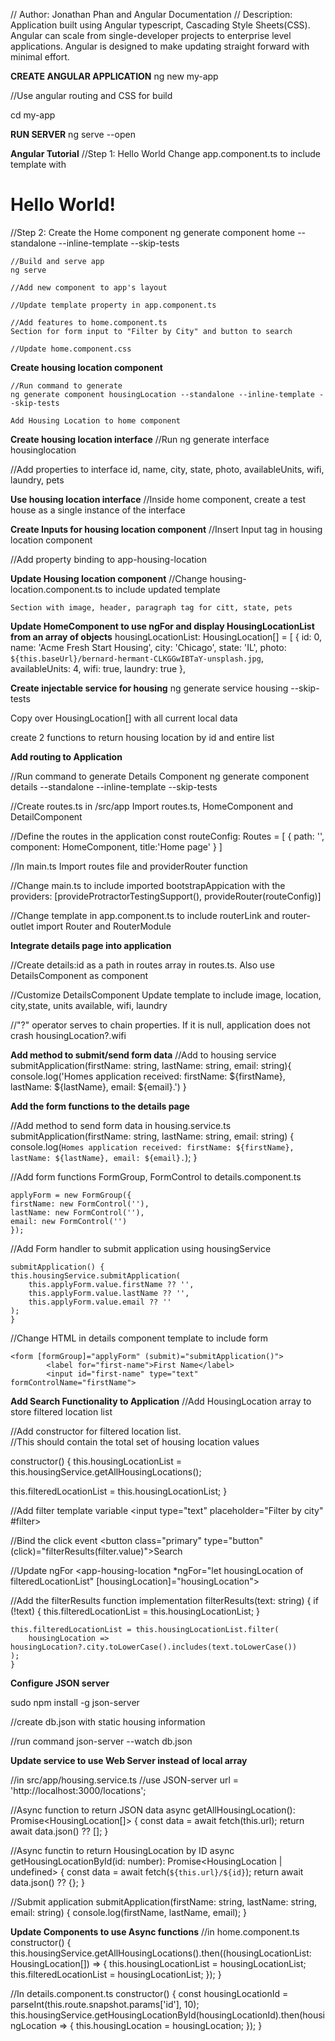 // Author: Jonathan Phan and Angular Documentation
// Description: Application built using Angular typescript, Cascading Style Sheets(CSS).
                Angular can scale from single-developer projects to enterprise level applications.
                Angular is designed to make updating straight forward with minimal effort.

**CREATE ANGULAR APPLICATION**
ng new my-app

//Use angular routing and CSS for build

cd my-app

**RUN SERVER**
ng serve --open

**Angular Tutorial**
//Step 1: Hello World
    Change app.component.ts to include template with <h1>Hello World!</h1>

//Step 2: Create the Home component
    ng generate component home --standalone --inline-template --skip-tests

    //Build and serve app
    ng serve

    //Add new component to app's layout

    //Update template property in app.component.ts

    //Add features to home.component.ts
    Section for form input to "Filter by City" and button to search

    //Update home.component.css
    

**Create housing location component**

    //Run command to generate
    ng generate component housingLocation --standalone --inline-template --skip-tests

    Add Housing Location to home component

**Create housing location interface**
 //Run
 ng generate interface housinglocation

 //Add properties to interface
 id, name, city, state, photo, availableUnits, wifi, laundry, pets

**Use housing location interface**
//Inside home component, create a test house as a single instance of the interface

**Create Inputs for housing location component**
//Insert Input tag in housing location component

//Add property binding to app-housing-location

**Update Housing location component**
//Change housing-location.component.ts to include updated template

    Section with image, header, paragraph tag for citt, state, pets

**Update HomeComponent to use ngFor and display HousingLocationList from an array of objects**
housingLocationList: HousingLocation[] = [
    {
      id: 0,
      name: 'Acme Fresh Start Housing',
      city: 'Chicago',
      state: 'IL',
      photo: `${this.baseUrl}/bernard-hermant-CLKGGwIBTaY-unsplash.jpg`,
      availableUnits: 4,
      wifi: true,
      laundry: true
    },

**Create injectable service for housing**
ng generate service housing --skip-tests

Copy over HousingLocation[] with all current local data

create 2 functions to return housing location by id and entire list

**Add routing to Application**

//Run command to generate Details Component
ng generate component details --standalone --inline-template --skip-tests

//Create routes.ts in /src/app
Import routes.ts, HomeComponent and DetailComponent

//Define the routes in the application
const routeConfig: Routes = [
    {
        path: '',
        component: HomeComponent,
        title:'Home page'
    }
]

//In main.ts
Import routes file and providerRouter function

//Change main.ts to include imported bootstrapAppication with the 
    providers: 
    [provideProtractorTestingSupport(), provideRouter(routeConfig)]

//Change template in app.component.ts to include routerLink and router-outlet
import Router and RouterModule

**Integrate details page into application**

//Create details:id as a path in routes array in routes.ts.  Also use DetailsComponent as component

//Customize DetailsComponent
Update template to include image, location, city,state, units available, wifi, laundry

//"?" operator serves to chain properties.  If it is null, application does not crash
housingLocation?.wifi

**Add method to submit/send form data**
//Add to housing service
submitApplication(firstName: string, lastName: string, email: string){
    console.log('Homes application received: firstName: ${firstName}, lastName: ${lastName}, email: ${email}.')
  }

**Add the form functions to the details page**

//Add method to send form data in housing.service.ts
    submitApplication(firstName: string, lastName: string, email: string) {
  console.log(`Homes application received: firstName: ${firstName}, lastName: ${lastName}, email: ${email}.`);
}

//Add form functions FormGroup, FormControl to details.component.ts

    applyForm = new FormGroup({
    firstName: new FormControl(''),
    lastName: new FormControl(''),
    email: new FormControl('')
    });

//Add Form handler to submit application using housingService

    submitApplication() {
    this.housingService.submitApplication(
        this.applyForm.value.firstName ?? '',
        this.applyForm.value.lastName ?? '',
        this.applyForm.value.email ?? ''
    );
    }

//Change HTML in details component template to include form

    <form [formGroup]="applyForm" (submit)="submitApplication()">
            <label for="first-name">First Name</label>
            <input id="first-name" type="text" formControlName="firstName">

**Add Search Functionality to Application**
//Add HousingLocation array to store filtered location list

//Add constructor for filtered location list.  
//This should contain the total set of housing location values

constructor() {
  this.housingLocationList = this.housingService.getAllHousingLocations();

  this.filteredLocationList = this.housingLocationList;
}

//Add filter template variable
    <input type="text" placeholder="Filter by city" #filter>

//Bind the click event
    <button class="primary" type="button" (click)="filterResults(filter.value)">Search</button>

//Update ngFor
    <app-housing-location *ngFor="let housingLocation of filteredLocationList" [housingLocation]="housingLocation"></app-housing-location>

//Add the filterResults function implementation
    filterResults(text: string) {
    if (!text) {
        this.filteredLocationList = this.housingLocationList;
    }

    this.filteredLocationList = this.housingLocationList.filter(
        housingLocation => housingLocation?.city.toLowerCase().includes(text.toLowerCase())
    );
    }

**Configure JSON server**

sudo npm install -g json-server

//create db.json with static housing information

//run command 
json-server --watch db.json

**Update service to use Web Server instead of local array**

//in src/app/housing.service.ts
//use JSON-server
  url = 'http://localhost:3000/locations';

//Async function to return JSON data
  async getAllHousingLocation(): Promise<HousingLocation[]> {
    const data = await fetch(this.url);
    return await data.json() ?? [];
  }

//Async functin to return HousingLocation by ID
 async getHousingLocationById(id: number): Promise<HousingLocation | undefined> {
    const data = await fetch(`${this.url}/${id}`);
    return await data.json() ?? {};
  }

//Submit application
 submitApplication(firstName: string, lastName: string, email: string) {
    console.log(firstName, lastName, email);
  }

**Update Components to use Async functions**
//in home.component.ts
constructor() {
  this.housingService.getAllHousingLocations().then((housingLocationList: HousingLocation[]) => {
    this.housingLocationList = housingLocationList;
    this.filteredLocationList = housingLocationList;
  });
}

//In details.component.ts
constructor() {
  const housingLocationId = parseInt(this.route.snapshot.params['id'], 10);
  this.housingService.getHousingLocationById(housingLocationId).then(housingLocation => {
    this.housingLocation = housingLocation;
  });
}